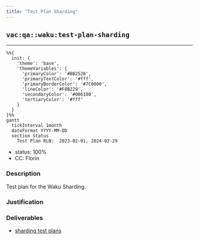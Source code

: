 ```yaml
---
title: "Test Plan Sharding"
---
```

## `vac:qa::waku:test-plan-sharding`
---

```mermaid
%%{ 
  init: { 
    'theme': 'base', 
    'themeVariables': { 
      'primaryColor': '#BB2528', 
      'primaryTextColor': '#fff', 
      'primaryBorderColor': '#7C0000', 
      'lineColor': '#F8B229', 
      'secondaryColor': '#006100', 
      'tertiaryColor': '#fff' 
    } 
  } 
}%%
gantt
  tickInterval 1month
  dateFormat YYYY-MM-DD 
  section Status
    Test Plan RLN:  2023-02-01, 2024-02-29
```

- status: 100%
- CC: Florin

### Description

Test plan for the Waku Sharding.


### Justification


### Deliverables

* [sharding test plans](https://www.notion.so/Sharding-fc4b21238cde41f3bed8c9aab016bd58)
